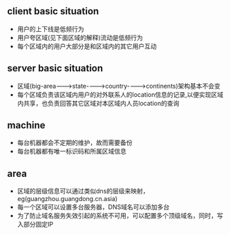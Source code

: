 ## client basic situation
* 用户的上下线是低频行为
* 用户夸区域(见下面区域的解释)流动是低频行为
* 每个区域内的用户大部分是和区域内的其它用户互动

## server basic situation
* 区域(big-area--->state---->country---->continents)架构基本不会变
* 每个区域负责该区域内用户的对外联系人的location信息的记录,以便实现区域内共享，也负责回答其它区域对本区域内人员location的查询

## machine
* 每台机器都会不定期的维护，故而需要备份
* 每台机器都有唯一标识码和所属区域信息

## area
* 区域的层级信息可以通过类似dns的层级来映射，eg(guangzhou.guangdong.cn.asia)
* 每一个区域可以设置多台服务器，DNS域名可以添加多台
* 为了防止域名服务失效引起的系统不可用，可以配置多个顶级域名，同时，写入部分固定IP